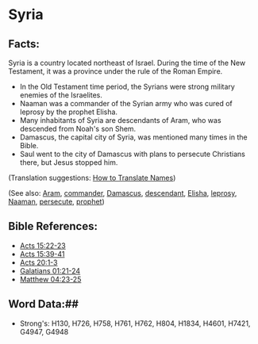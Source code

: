 # Syria #

## Facts: ##

Syria is a country located northeast of Israel. During the time of the New Testament, it was a province under the rule of the Roman Empire.

* In the Old Testament time period, the Syrians were strong military enemies of the Israelites.
* Naaman was a commander of the Syrian army who was cured of leprosy by the prophet Elisha.
* Many inhabitants of Syria are descendants of Aram, who was descended from Noah's son Shem.
* Damascus, the capital city of Syria, was mentioned many times in the Bible.
* Saul went to the city of Damascus with plans to persecute Christians there, but Jesus stopped him.

(Translation suggestions: [How to Translate Names](rc://en/ta/man/translate/translate-names))

(See also: [Aram](aram.md), [commander](../other/commander.md), [Damascus](damascus.md), [descendant](../other/descendant.md), [Elisha](elisha.md), [leprosy](../other/leprosy.md), [Naaman](naaman.md), [persecute](../other/persecute.md), [prophet](../kt/prophet.md))

## Bible References: ##

* [Acts 15:22-23](rc://en/tn/help/act/15/22)
* [Acts 15:39-41](rc://en/tn/help/act/15/39)
* [Acts 20:1-3](rc://en/tn/help/act/20/01)
* [Galatians 01:21-24](rc://en/tn/help/gal/01/21)
* [Matthew 04:23-25](rc://en/tn/help/mat/04/23)

## Word Data:##

* Strong's: H130, H726, H758, H761, H762, H804, H1834, H4601, H7421, G4947, G4948
